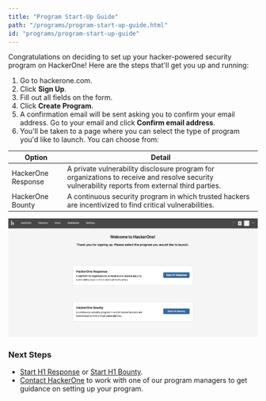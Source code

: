 ```yaml
---
title: "Program Start-Up Guide"
path: "/programs/program-start-up-guide.html"
id: "programs/program-start-up-guide"
---
```


Congratulations on deciding to set up your hacker-powered security program on HackerOne! Here are the steps that'll get you up and running:

1. Go to hackerone.com.
2. Click **Sign Up**.
3. Fill out all fields on the form.
4. Click **Create Program**.
5. A confirmation email will be sent asking you to confirm your email address. Go to your email and click **Confirm email address**.
6. You'll be taken to a page where you can select the type of program you'd like to launch. You can choose from:

Option | Detail
------ | ------
HackerOne Response | A private vulnerability disclosure program for organizations to receive and resolve security vulnerability reports from external third parties.
HackerOne Bounty | A continuous security program in which trusted hackers are incentivized to find critical vulnerabilities.

![getting-started-1](./images/getting-started-1.png)

### Next Steps
* [Start H1 Response](start-h1-response.html) or [Start H1 Bounty](start-h1-bounty.html).
* [Contact HackerOne](https://support.hackerone.com/hc/en-us/requests/new) to work with one of our program managers to get guidance on setting up your program.
